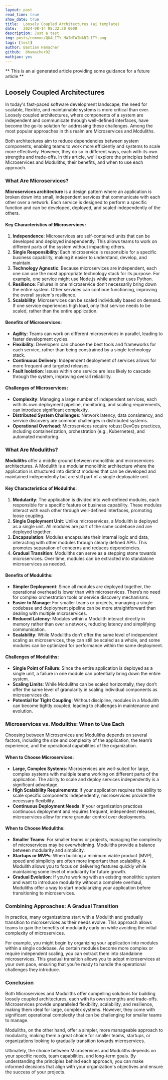 ```yaml
---
layout: post
read_time: true
show_date: true
title:  Loosely Coupled Architectures (ai template)
date:   2024-08-14 08:32:20 0000
description: Just a test
img: posts/common/QUALITY_MAINTAINABILITY.png 
tags: [test]
author: Bastian Hamacher
github:  bhamacher92
mathjax: yes
---
```


** This is an ai generated article providing some guidance for a future article **

## Loosely Coupled Architectures

In today's fast-paced software development landscape, the need for scalable, flexible, and maintainable systems is more critical than ever. Loosely coupled architectures, where components of a system are independent and communicate through well-defined interfaces, have become the go-to solution for addressing these challenges. Among the most popular approaches in this realm are Microservices and Moduliths.

Both architectures aim to reduce dependencies between system components, enabling teams to work more efficiently and systems to scale more effectively. However, they do so in different ways, each with its own strengths and trade-offs. In this article, we'll explore the principles behind Microservices and Moduliths, their benefits, and when to use each approach.

### What Are Microservices?

**Microservices architecture** is a design pattern where an application is broken down into small, independent services that communicate with each other over a network. Each service is designed to perform a specific function and can be developed, deployed, and scaled independently of the others.

#### Key Characteristics of Microservices:
1. **Independence**: Microservices are self-contained units that can be developed and deployed independently. This allows teams to work on different parts of the system without impacting others.
2. **Single Responsibility**: Each microservice is responsible for a specific business capability, making it easier to understand, develop, and maintain.
3. **Technology Agnostic**: Because microservices are independent, each one can use the most appropriate technology stack for its purpose. For example, one service might use Node.js while another uses Python.
4. **Resilience**: Failures in one microservice don’t necessarily bring down the entire system. Other services can continue functioning, improving the overall system's resilience.
5. **Scalability**: Microservices can be scaled individually based on demand. If one service experiences high load, only that service needs to be scaled, rather than the entire application.

#### Benefits of Microservices:
- **Agility**: Teams can work on different microservices in parallel, leading to faster development cycles.
- **Flexibility**: Developers can choose the best tools and frameworks for each service, rather than being constrained by a single technology stack.
- **Continuous Delivery**: Independent deployment of services allows for more frequent and targeted releases.
- **Fault Isolation**: Issues within one service are less likely to cascade through the system, improving overall reliability.

#### Challenges of Microservices:
- **Complexity**: Managing a large number of independent services, each with its own deployment pipeline, monitoring, and scaling requirements, can introduce significant complexity.
- **Distributed System Challenges**: Network latency, data consistency, and service discovery are common challenges in distributed systems.
- **Operational Overhead**: Microservices require robust DevOps practices, including containerization, orchestration (e.g., Kubernetes), and automated monitoring.

### What Are Moduliths?

**Moduliths** offer a middle ground between monolithic and microservices architectures. A Modulith is a modular monolithic architecture where the application is structured into distinct modules that can be developed and maintained independently but are still part of a single deployable unit.

#### Key Characteristics of Moduliths:
1. **Modularity**: The application is divided into well-defined modules, each responsible for a specific feature or business capability. These modules interact with each other through well-defined interfaces, promoting loose coupling.
2. **Single Deployment Unit**: Unlike microservices, a Modulith is deployed as a single unit. All modules are part of the same codebase and are deployed together.
3. **Encapsulation**: Modules encapsulate their internal logic and data, interacting with other modules through clearly defined APIs. This promotes separation of concerns and reduces dependencies.
4. **Gradual Transition**: Moduliths can serve as a stepping stone towards microservices. Over time, modules can be extracted into standalone microservices as needed.

#### Benefits of Moduliths:
- **Simpler Deployment**: Since all modules are deployed together, the operational overhead is lower than with microservices. There’s no need for complex orchestration tools or service discovery mechanisms.
- **Easier to Manage**: For smaller teams or projects, managing a single codebase and deployment pipeline can be more straightforward than dealing with multiple microservices.
- **Reduced Latency**: Modules within a Modulith interact directly in memory rather than over a network, reducing latency and simplifying communication.
- **Scalability**: While Moduliths don’t offer the same level of independent scaling as microservices, they can still be scaled as a whole, and some modules can be optimized for performance within the same deployment.

#### Challenges of Moduliths:
- **Single Point of Failure**: Since the entire application is deployed as a single unit, a failure in one module can potentially bring down the entire system.
- **Scaling Limits**: While Moduliths can be scaled horizontally, they don’t offer the same level of granularity in scaling individual components as microservices do.
- **Potential for Tight Coupling**: Without discipline, modules in a Modulith can become tightly coupled, leading to challenges in maintenance and evolution.

### Microservices vs. Moduliths: When to Use Each

Choosing between Microservices and Moduliths depends on several factors, including the size and complexity of the application, the team’s experience, and the operational capabilities of the organization.

#### When to Choose Microservices:
- **Large, Complex Systems**: Microservices are well-suited for large, complex systems with multiple teams working on different parts of the application. The ability to scale and deploy services independently is a significant advantage.
- **High Scalability Requirements**: If your application requires the ability to scale specific components independently, microservices provide the necessary flexibility.
- **Continuous Deployment Needs**: If your organization practices continuous deployment and requires frequent, independent releases, microservices allow for more granular control over deployments.

#### When to Choose Moduliths:
- **Smaller Teams**: For smaller teams or projects, managing the complexity of microservices may be overwhelming. Moduliths provide a balance between modularity and simplicity.
- **Startups or MVPs**: When building a minimum viable product (MVP), speed and simplicity are often more important than scalability. A Modulith allows you to focus on delivering features quickly while maintaining some level of modularity for future growth.
- **Gradual Evolution**: If you’re working with an existing monolithic system and want to introduce modularity without a complete overhaul, Moduliths offer a way to start modularizing your application before transitioning to microservices.

### Combining Approaches: A Gradual Transition

In practice, many organizations start with a Modulith and gradually transition to microservices as their needs evolve. This approach allows teams to gain the benefits of modularity early on while avoiding the initial complexity of microservices.

For example, you might begin by organizing your application into modules within a single codebase. As certain modules become more complex or require independent scaling, you can extract them into standalone microservices. This gradual transition allows you to adopt microservices at your own pace, ensuring that you’re ready to handle the operational challenges they introduce.

### Conclusion

Both Microservices and Moduliths offer compelling solutions for building loosely coupled architectures, each with its own strengths and trade-offs. Microservices provide unparalleled flexibility, scalability, and resilience, making them ideal for large, complex systems. However, they come with significant operational complexity that can be challenging for smaller teams to manage.

Moduliths, on the other hand, offer a simpler, more manageable approach to modularity, making them a great choice for smaller teams, startups, or organizations looking to gradually transition towards microservices.

Ultimately, the choice between Microservices and Moduliths depends on your specific needs, team capabilities, and long-term goals. By understanding the principles behind each approach, you can make informed decisions that align with your organization's objectives and ensure the success of your projects.